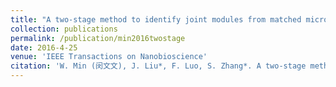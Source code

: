 ```yaml
---
title: "A two-stage method to identify joint modules from matched microRNA and mRNA expression data"
collection: publications
permalink: /publication/min2016twostage  
date: 2016-4-25
venue: 'IEEE Transactions on Nanobioscience'
citation: 'W. Min (闵文文), J. Liu*, F. Luo, S. Zhang*. A two-stage method to identify joint modules from matched microRNA and mRNA expression data. IEEE Transactions on Nanobioscience, vol.15, no.4, pp.362-370, 2016 (中国自动化学会推荐B刊)'
---
```

